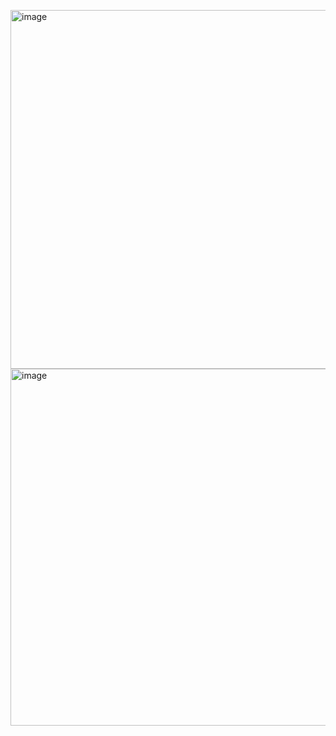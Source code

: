 <img width="574" alt="image" src="https://github.com/user-attachments/assets/f7348cd3-a6cd-4d6c-9c83-e4b0f9993023" /><br>
<img width="571" alt="image" src="https://github.com/user-attachments/assets/bd7262ad-2676-480c-b59d-097c2fc7edab" />

